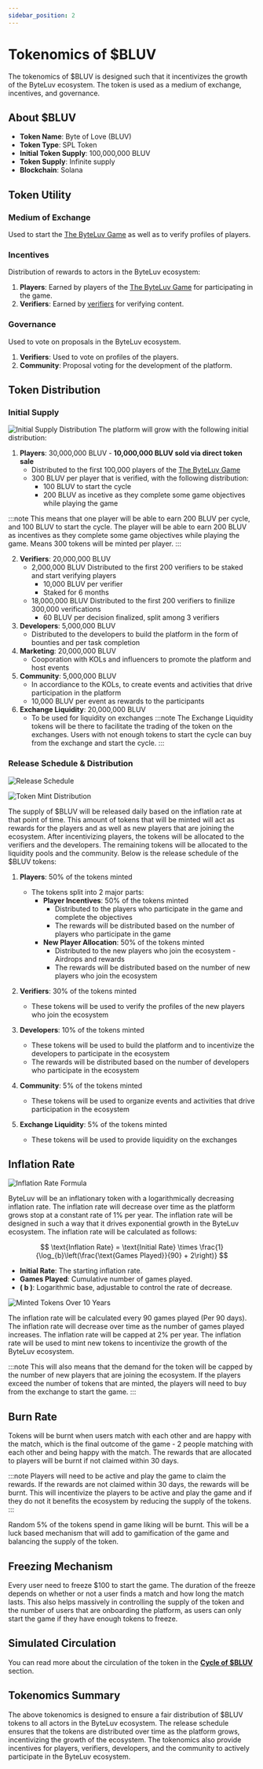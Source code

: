 ```yaml
---
sidebar_position: 2
---
```


# Tokenomics of $BLUV
The tokenomics of $BLUV is designed such that it incentivizes the growth of the ByteLuv ecosystem. The token is used as a medium of exchange, incentives, and governance.

## About $BLUV
- **Token Name**: Byte of Love (BLUV)
- **Token Type**: SPL Token
- **Initial Token Supply**: 100,000,000 BLUV
- **Token Supply**: Infinite supply
- **Blockchain**: Solana

## Token Utility

### Medium of Exchange
Used to start the [The ByteLuv Game](../byteLuv-tutorial/byteluv-game.md#the-byteluv-game) as well as to verify profiles of players.

### Incentives
Distribution of rewards to actors in the ByteLuv ecosystem:
1. **Players**: Earned by players of the [The ByteLuv Game](../byteLuv-tutorial/byteluv-game.md#the-byteluv-game) for participating in the game.
2. **Verifiers**: Earned by [verifiers](../earn-bluv/profile-verifiers.md#profile-verifiers) for verifying content.

### Governance
Used to vote on proposals in the ByteLuv ecosystem.
1. **Verifiers**: Used to vote on profiles of the players.
2. **Community**: Proposal voting for the development of the platform.

## Token Distribution

### Initial Supply
![Initial Supply Distribution](./charts/static/initial-token-distribution.png)
The platform will grow with the following initial distribution:
1. **Players**: 30,000,000 BLUV - **10,000,000 BLUV sold via direct token sale**
    - Distributed to the first 100,000 players of the [The ByteLuv Game](../byteLuv-tutorial/byteluv-game.md#the-byteluv-game)
    - 300 BLUV per player that is verified, with the following distribution:
        - 100 BLUV to start the cycle
        - 200 BLUV as incetive as they complete some game objectives while playing the game

:::note
This means that one player will be able to earn 200 BLUV per cycle, and 100 BLUV to start the cycle. The player will be able to earn 200 BLUV as incentives as they complete some game objectives while playing the game. Means 300 tokens will be minted per player.
:::

2. **Verifiers**: 20,000,000 BLUV
    - 2,000,000 BLUV Distributed to the first 200 verifiers to be staked and start verifying players
        - 10,000 BLUV per verifier
        - Staked for 6 months
    - 18,000,000 BLUV Distributed to the first 200 verifiers to finilize 300,000 verifications
        - 60 BLUV per decision finalized, split among 3 verifiers
3. **Developers**: 5,000,000 BLUV
    - Distributed to the developers to build the platform in the form of bounties and per task completion
4. **Marketing**: 20,000,000 BLUV
    - Cooporation with KOLs and influencers to promote the platform and host events
5. **Community**: 5,000,000 BLUV
    - In accordiance to the KOLs, to create events and activities that drive participation in the platform
    - 10,000 BLUV per event as rewards to the participants
6. **Exchange Liquidity**: 20,000,000 BLUV
    - To be used for liquidity on exchanges
:::note
The Exchange Liquidity tokens will be there to facilitate the trading of the token on the exchanges. Users with not enough tokens to start the cycle can buy from the exchange and start the cycle.
:::

### Release Schedule & Distribution
![Release Schedule](./charts/static/10_year_supply_plot.png)

![Token Mint Distribution](./charts/static/token-mint-distribution.jpeg)

The supply of \$BLUV will be released daily based on the inflation rate at that point of time. This amount of tokens that will be minted will act as rewards for the players and as well as new players that are joining the ecosystem. After incentivizing players, the tokens will be allocated to the verifiers and the developers. The remaining tokens will be allocated to the liquidity pools and the community. Below is the release schedule of the \$BLUV tokens:

1. **Players**: 50% of the tokens minted
    - The tokens split into 2 major parts:
        - **Player Incentives**: 50% of the tokens minted
            - Distributed to the players who participate in the game and complete the objectives
            - The rewards will be distributed based on the number of players who participate in the game
        - **New Player Allocation**: 50% of the tokens minted
            - Distributed to the new players who join the ecosystem - Airdrops and rewards
            - The rewards will be distributed based on the number of new players who join the ecosystem

2. **Verifiers**: 30% of the tokens minted
    - These tokens will be used to verify the profiles of the new players who join the ecosystem

3. **Developers**: 10% of the tokens minted
    - These tokens will be used to build the platform and to incentivize the developers to participate in the ecosystem
    - The rewards will be distributed based on the number of developers who participate in the ecosystem

4. **Community**: 5% of the tokens minted
    - These tokens will be used to organize events and activities that drive participation in the ecosystem

5. **Exchange Liquidity**: 5% of the tokens minted
    - These tokens will be used to provide liquidity on the exchanges


## Inflation Rate
![Inflation Rate Formula](./charts/static/inflation_rate_plot.png)

ByteLuv will be an inflationary token with a logarithmically decreasing inflation rate. The inflation rate will decrease over time as the platform grows stop at a constant rate of 1% per year. The inflation rate will be designed in such a way that it drives exponential growth in the ByteLuv ecosystem. The inflation rate will be calculated as follows:

$$
\text{Inflation Rate} = \text{Initial Rate} \times \frac{1}{\log_{b}\left(\frac{\text{Games Played}}{90} + 2\right)}
$$

- **Initial Rate**: The starting inflation rate.
- **Games Played**: Cumulative number of games played.
- **\( b \)**: Logarithmic base, adjustable to control the rate of decrease.

![Minted Tokens Over 10 Years](./charts/static/10_year_minted_plot.png)

The inflation rate will be calculated every 90 games played (Per 90 days). The inflation rate will decrease over time as the number of games played increases. The inflation rate will be capped at 2% per year.  The inflation rate will be used to mint new tokens to incentivize the growth of the ByteLuv ecosystem.

:::note
This will also means that the demand for the token will be capped by the number of new players that are joining the ecosystem. If the players exceed the number of tokens that are minted, the players will need to buy from the exchange to start the game.
:::

## Burn Rate

Tokens will be burnt when users match with each other and are happy with the match, which is the final outcome of the game - 2 people matching with each other and being happy with the match. The rewards that are allocated to players will be burnt if not claimed within 30 days. 

:::note
Players will need to be active and play the game to claim the rewards. If the rewards are not claimed within 30 days, the rewards will be burnt. This will incentivize the players to be active and play the game and if they do not it benefits the ecosystem by reducing the supply of the tokens.
:::

Random 5% of the tokens spend in game liking will be burnt. This will be a luck based mechanism that will add to gamification of the game and balancing the supply of the token.


## Freezing Mechanism

Every user need to freeze \$100 to start the game. The duration of the freeze depends on whether or not a user finds a match and how long the match lasts. This also helps massively in controlling the supply of the token and the number of users that are onboarding the platform, as users can only start the game if they have enough tokens to freeze.

## Simulated Circulation

You can read more about the circulation of the token in the **[Cycle of $BLUV](./cycle.md)** section.

## Tokenomics Summary
The above tokenomics is designed to ensure a fair distribution of $BLUV tokens to all actors in the ByteLuv ecosystem. The release schedule ensures that the tokens are distributed over time as the platform grows, incentivizing the growth of the ecosystem. The tokenomics also provide incentives for players, verifiers, developers, and the community to actively participate in the ByteLuv ecosystem.

